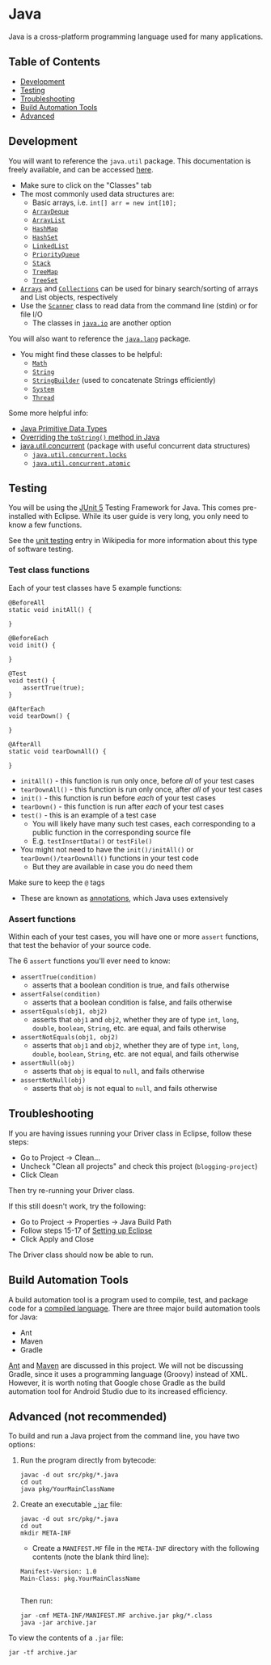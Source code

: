 # Java

Java is a cross-platform programming language used for many applications.

## Table of Contents

- [Development](#development)
- [Testing](#testing)
- [Troubleshooting](#troubleshooting)
- [Build Automation Tools](#build-automation-tools)
- [Advanced](#advanced-not-recommended)

## Development

You will want to reference the `java.util` package. This documentation is freely available, and can be accessed [here](https://docs.oracle.com/en/java/javase/17/docs/api/java.base/java/util/package-summary.html#class-summary).

- Make sure to click on the "Classes" tab
- The most commonly used data structures are:
    - Basic arrays, i.e. `int[] arr = new int[10];`
    - [`ArrayDeque`](https://docs.oracle.com/en/java/javase/17/docs/api/java.base/java/util/ArrayDeque.html)
    - [`ArrayList`](https://docs.oracle.com/en/java/javase/17/docs/api/java.base/java/util/ArrayList.html)
    - [`HashMap`](https://docs.oracle.com/en/java/javase/17/docs/api/java.base/java/util/HashMap.html)
    - [`HashSet`](https://docs.oracle.com/en/java/javase/17/docs/api/java.base/java/util/HashSet.html)
    - [`LinkedList`](https://docs.oracle.com/en/java/javase/17/docs/api/java.base/java/util/LinkedList.html)
    - [`PriorityQueue`](https://docs.oracle.com/en/java/javase/17/docs/api/java.base/java/util/PriorityQueue.html)
    - [`Stack`](https://docs.oracle.com/en/java/javase/17/docs/api/java.base/java/util/Stack.html)
    - [`TreeMap`](https://docs.oracle.com/en/java/javase/17/docs/api/java.base/java/util/TreeMap.html)
    - [`TreeSet`](https://docs.oracle.com/en/java/javase/17/docs/api/java.base/java/util/TreeSet.html)
- [`Arrays`](https://docs.oracle.com/en/java/javase/17/docs/api/java.base/java/util/Arrays.html) and [`Collections`](https://docs.oracle.com/en/java/javase/17/docs/api/java.base/java/util/Collections.html) can be used for binary search/sorting of arrays and List objects, respectively
- Use the [`Scanner`](https://docs.oracle.com/en/java/javase/17/docs/api/java.base/java/util/Scanner.html) class to read data from the command line (stdin) or for file I/O
    - The classes in [`java.io`](https://docs.oracle.com/en/java/javase/17/docs/api/java.base/java/io/package-summary.html) are another option

You will also want to reference the [`java.lang`](https://docs.oracle.com/en/java/javase/17/docs/api/java.base/java/lang/package-summary.html) package.

- You might find these classes to be helpful:
    - [`Math`](https://docs.oracle.com/en/java/javase/17/docs/api/java.base/java/lang/Math.html)
    - [`String`](https://docs.oracle.com/en/java/javase/17/docs/api/java.base/java/lang/String.html)
    - [`StringBuilder`](https://docs.oracle.com/en/java/javase/17/docs/api/java.base/java/lang/StringBuilder.html) (used to concatenate Strings efficiently)
    - [`System`](https://docs.oracle.com/en/java/javase/17/docs/api/java.base/java/lang/System.html)
    - [`Thread`](https://docs.oracle.com/en/java/javase/17/docs/api/java.base/java/lang/Thread.html)

Some more helpful info:
- [Java Primitive Data Types](https://www.baeldung.com/java-primitives)
- [Overriding the `toString()` method in Java](https://www.geeksforgeeks.org/overriding-tostring-method-in-java/)
- [java.util.concurrent](https://docs.oracle.com/en/java/javase/17/docs/api/java.base/java/util/concurrent/package-summary.html) (package with useful concurrent data structures)
    - [`java.util.concurrent.locks`](https://docs.oracle.com/en/java/javase/17/docs/api/java.base/java/util/concurrent/locks/package-summary.html)
    - [`java.util.concurrent.atomic`](https://docs.oracle.com/en/java/javase/17/docs/api/java.base/java/util/concurrent/atomic/package-summary.html)

## Testing

You will be using the [JUnit 5](https://junit.org/junit5/) Testing Framework for Java. This comes pre-installed with Eclipse. While its user guide is very long, you only need to know a few functions.

See the [unit testing](https://en.wikipedia.org/wiki/Unit_testing) entry in Wikipedia for more information about this type of software testing.

### Test class functions

Each of your test classes have 5 example functions:

```
@BeforeAll
static void initAll() {

}

@BeforeEach
void init() {

}

@Test
void test() {
    assertTrue(true);
}

@AfterEach
void tearDown() {

}

@AfterAll
static void tearDownAll() {

}
```

- `initAll()` - this function is run only once, before _all_ of your test cases
- `tearDownAll()` - this function is run only once, after _all_ of your test cases
- `init()` - this function is run before _each_ of your test cases
- `tearDown()` - this function is run after _each_ of your test cases
- `test()` - this is an example of a test case
    - You will likely have many such test cases, each corresponding to a public function in the corresponding source file
    - E.g. `testInsertData()` or `testFile()`
- You might not need to have the `init()/initAll()` or `tearDown()/tearDownAll()` functions in your test code
    - But they are available in case you do need them

Make sure to keep the `@` tags
- These are known as [annotations](https://docs.oracle.com/javase/tutorial/java/annotations/basics.html), which Java uses extensively

### Assert functions

Within each of your test cases, you will have one or more `assert` functions, that test the behavior of your source code.

The 6 `assert` functions you'll ever need to know:

- `assertTrue(condition)`
    - asserts that a boolean condition is true, and fails otherwise
- `assertFalse(condition)`
    - asserts that a boolean condition is false, and fails otherwise
- `assertEquals(obj1, obj2)`
    - asserts that `obj1` and `obj2`, whether they are of type `int`, `long`, `double`, `boolean`, `String`, etc. are equal, and fails otherwise
- `assertNotEquals(obj1, obj2)`
    - asserts that `obj1` and `obj2`, whether they are of type `int`, `long`, `double`, `boolean`, `String`, etc. are not equal, and fails otherwise
- `assertNull(obj)`
    - asserts that `obj` is equal to `null`, and fails otherwise
- `assertNotNull(obj)`
    - asserts that `obj` is not equal to `null`, and fails otherwise

## Troubleshooting

If you are having issues running your Driver class in Eclipse, follow these steps:

- Go to Project -> Clean...
- Uncheck "Clean all projects" and check this project (`blogging-project`)
- Click Clean

Then try re-running your Driver class.

If this still doesn't work, try the following:

- Go to Project -> Properties -> Java Build Path
- Follow steps 15-17 of [Setting up Eclipse](../../docs#setting-up-eclipse)
- Click Apply and Close

The Driver class should now be able to run.

## Build Automation Tools

A build automation tool is a program used to compile, test, and package code for a [compiled language](https://en.wikipedia.org/wiki/Compiled_language). There are three major build automation tools for Java:

- Ant
- Maven
- Gradle

[Ant](build-automation-tools/ant) and [Maven](build-automation-tools/maven) are discussed in this project. We will not be discussing Gradle, since it uses a programming language (Groovy) instead of XML. However, it is worth noting that Google chose Gradle as the build automation tool for Android Studio due to its increased efficiency.

## Advanced (not recommended)

To build and run a Java project from the command line, you have two options:

1. Run the program directly from bytecode:

    ```
    javac -d out src/pkg/*.java
    cd out
    java pkg/YourMainClassName
    ```

1. Create an executable [`.jar`](https://en.wikipedia.org/wiki/JAR_(file_format)) file:

    ```
    javac -d out src/pkg/*.java
    cd out
    mkdir META-INF
    ```

    - Create a `MANIFEST.MF` file in the `META-INF` directory with the following contents (note the blank third line):

    ```
    Manifest-Version: 1.0
    Main-Class: pkg.YourMainClassName
     
    ```

    Then run:

    ```
    jar -cmf META-INF/MANIFEST.MF archive.jar pkg/*.class
    java -jar archive.jar
    ```

To view the contents of a `.jar` file:

```
jar -tf archive.jar
```
